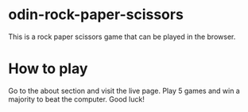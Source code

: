 # odin-rock-paper-scissors

This is a rock paper scissors game that can be played in the browser.

# How to play

Go to the about section and visit the live page. Play 5 games and win a majority to beat the computer. Good luck!